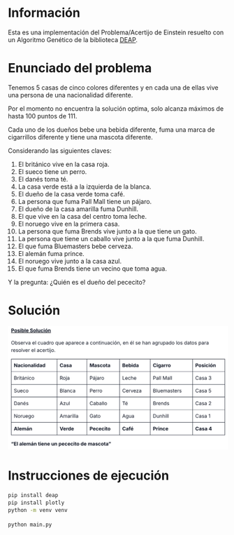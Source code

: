 # Información
Esta es una implementación del Problema/Acertijo de Einstein resuelto con un Algoritmo Genético de la biblioteca [DEAP](https://deap.readthedocs.io).

# Enunciado del problema
Tenemos 5 casas de cinco colores diferentes y en cada una de ellas vive una persona de una nacionalidad diferente.

Por el momento no encuentra la solución optima, solo alcanza máximos de hasta 100 puntos de 111.

Cada uno de los dueños bebe una bebida diferente, fuma una marca de cigarrillos diferente y tiene una mascota diferente.

Considerando las siguientes claves:

1. El británico vive en la casa roja.
2. El sueco tiene un perro.
3. El danés toma té.
4. La casa verde está a la izquierda de la blanca.
5. El dueño de la casa verde toma café.
6. La persona que fuma Pall Mall tiene un pájaro.
7. El dueño de la casa amarilla fuma Dunhill.
8. El que vive en la casa del centro toma leche.
9. El noruego vive en la primera casa.
10. La persona que fuma Brends vive junto a la que tiene un gato.
11. La persona que tiene un caballo vive junto a la que fuma Dunhill.
12. El que fuma Bluemasters bebe cerveza.
13. El alemán fuma prince.
14. El noruego vive junto a la casa azul.
15. El que fuma Brends tiene un vecino que toma agua.

Y la pregunta: ¿Quién es el dueño del pececito?

# Solución
![alt text](image.png)

# Instrucciones de ejecución
```zsh
pip install deap
pip install plotly
python -m venv venv

python main.py
```
